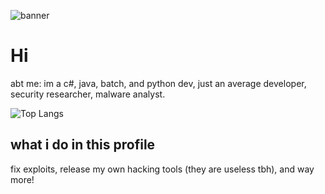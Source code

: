 
![banner](https://i.pinimg.com/originals/0f/c5/7c/0fc57c690ae25c8687562de40b673cd2.gif)
# 
# Hi 
abt me: im a c#, java, batch, and python dev,
just an average developer,
security researcher, malware analyst.

![Top Langs](https://github-readme-stats.vercel.app/api/top-langs/?username=anuraghazra&exclude_repo=Cobalt,Lost-in-Translation,Soprano)
## what i do in this profile
fix exploits,
release my own hacking tools (they are useless tbh),
and way more!

